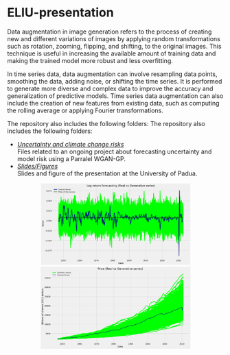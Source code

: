 # ELIU-presentation
Data augmentation in image generation refers to the process of creating new and different variations of images by applying random transformations such as rotation, zooming, flipping, and shifting, to the original images. This technique is useful in increasing the available amount of training data and making the trained model more robust and less overfitting.

In time series data, data augmentation can involve resampling data points, smoothing the data, adding noise, or shifting the time series. It is performed to generate more diverse and complex data to improve the accuracy and generalization of predictive models. Time series data augmentation can also include the creation of new features from existing data, such as computing the rolling average or applying Fourier transformations.

The repository also includes the following folders:
The repository also includes the following folders:
* *[Uncertainty and climate change risks]([https://github.com/GianVriz/GAN-and-forecasting-risk/tree/main/Models](https://github.com/GianVriz/ELIU-presentation/tree/main/Uncertainty%20and%20climate%20change%20risks))* \
  Files related to an ongoing project about forecasting uncertainty and model risk using a Parralel WGAN-GP.
* *[Slides/Figures](https://github.com/GianVriz/ELIU-presentation/tree/main/Slides)* \
   Slides and figure of the presentation at the University of Padua.
   
 <p align="center">
<img src="https://github.com/GianVriz/ELIU-presentation/blob/main/Slides/Figures/log-returns.png" alt="drawing" width="350"/>   <img src="https://github.com/GianVriz/ELIU-presentation/blob/main/Slides/Figures/time%20series.png" alt="drawing" width="350"/>
<p>
